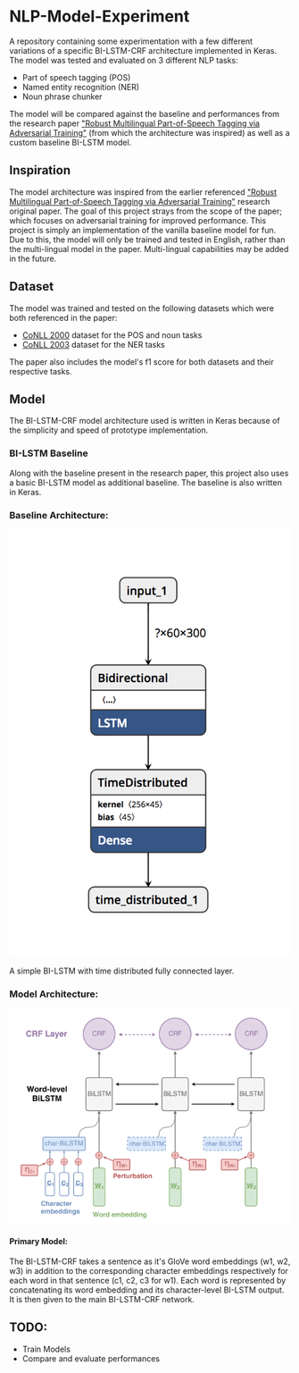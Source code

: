 # NLP-Model-Experiment
A repository containing some experimentation with a few different variations of a specific BI-LSTM-CRF architecture implemented in Keras. 
The model was tested and evaluated on 3 different NLP tasks:
- Part of speech tagging (POS)
- Named entity recognition (NER)
- Noun phrase chunker

The model will be compared against the baseline and performances from the research paper ["Robust Multilingual Part-of-Speech Tagging via Adversarial Training"](https://arxiv.org/pdf/1711.04903.pdf) (from which the architecture was inspired)
as well as a custom baseline BI-LSTM model.

## Inspiration
The model architecture was inspired from the earlier referenced ["Robust Multilingual Part-of-Speech Tagging via Adversarial Training"](https://arxiv.org/pdf/1711.04903.pdf)
research original paper. The goal of this project strays from the scope of the paper; which focuses on adversarial training for improved performance. This project is simply an implementation of 
the vanilla baseline model for fun. Due to this, the model will only be trained and tested in English, rather than the multi-lingual model in the paper. Multi-lingual capabilities may be added in the future.

## Dataset
The model was trained and tested on the following datasets which were both referenced in the paper:
- [CoNLL 2000](models/data/CONLL2000) dataset for the POS and noun tasks
- [CoNLL 2003](models/data/CONLL2003) dataset for the NER tasks

The paper also includes the model's f1 score for both datasets and their respective tasks.

## Model
The BI-LSTM-CRF model architecture used is written in Keras because of the simplicity and speed of prototype implementation. 

### BI-LSTM Baseline
Along with the baseline present in the research paper, this project also uses a basic BI-LSTM model as additional baseline.
The baseline is also written in Keras.

### Baseline Architecture:
![](./images/BaselineArchitecture.png)

A simple BI-LSTM with time distributed fully connected layer.

### Model Architecture:
![](./images/ModelArchitecture.png)

#### Primary Model:
The BI-LSTM-CRF takes a sentence as it's GloVe word embeddings (w1, w2, w3) in addition to the corresponding character embeddings 
respectively for each word in that sentence (c1, c2, c3 for w1). Each word is represented by concatenating its word embedding and 
its character-level BI-LSTM output. It is then given to the main BI-LSTM-CRF network.


## TODO:
- Train Models
- Compare and evaluate performances
